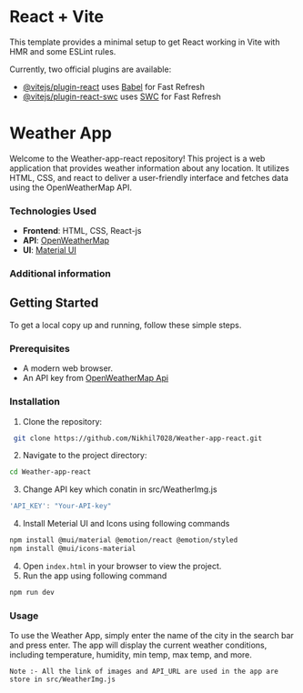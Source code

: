 # React + Vite

This template provides a minimal setup to get React working in Vite with HMR and some ESLint rules.

Currently, two official plugins are available:

- [@vitejs/plugin-react](https://github.com/vitejs/vite-plugin-react/blob/main/packages/plugin-react/README.md) uses [Babel](https://babeljs.io/) for Fast Refresh
- [@vitejs/plugin-react-swc](https://github.com/vitejs/vite-plugin-react-swc) uses [SWC](https://swc.rs/) for Fast Refresh





# Weather App

Welcome to the Weather-app-react repository! This project is a web application that provides weather information about any location. It utilizes HTML, CSS, and react to deliver a user-friendly interface and fetches data using the OpenWeatherMap API.


### Technologies Used 

- **Frontend**: HTML, CSS, React-js
- **API**: [OpenWeatherMap](https://api.openweathermap.org)
- **UI**: [Material UI](https://mui.com/material-ui/)

### Additional information 



## Getting Started

To get a local copy up and running, follow these simple steps.

### Prerequisites

- A modern web browser.
- An API key from [OpenWeatherMap Api](https://home.openweathermap.org/api_keys)

### Installation

1. Clone the repository:
```sh
 git clone https://github.com/Nikhil7028/Weather-app-react.git
```
2. Navigate to the project directory:
```sh 
cd Weather-app-react
```
3. Change API key which conatin in src/WeatherImg.js
```javascript
'API_KEY': "Your-API-key"
```
4. Install Meterial UI and Icons using following commands
```sh
npm install @mui/material @emotion/react @emotion/styled
npm install @mui/icons-material
``` 
4. Open `index.html` in your browser to view the project.
5. Run the app using following command
```sh 
npm run dev
```

### Usage

To use the Weather App, simply enter the name of the city in the search bar and press enter. The app will display the current weather conditions, including temperature, humidity, min temp, max temp, and more.

`
Note :- All the link of images and API_URL are used in the app are store in src/WeatherImg.js
`
